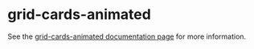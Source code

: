 grid-cards-animated
================

See the [grid-cards-animated documentation page](http://.../grid-cards-animated) for more information.
